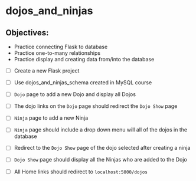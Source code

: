 # dojos_and_ninjas

## Objectives:

- Practice connecting Flask to database
- Practice one-to-many relationships
- Practice display and creating data from/into the database


- [ ] Create a new Flask project

- [ ] Use dojos_and_ninjas_schema created in MySQL course

- [ ] `Dojo` page to add a new Dojo and display all Dojos

- [ ] The dojo links on the `Dojo` page should redirect the `Dojo Show` page

- [ ] `Ninja` page to add a new Ninja

- [ ] `Ninja` page should include a drop down menu will all of the dojos in the database

- [ ] Redirect to the `Dojo Show` page of the dojo selected after creating a ninja

- [ ] `Dojo Show` page should display all the Ninjas who are added to the Dojo

- [ ] All Home links should redirect to `localhost:5000/dojos`

